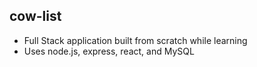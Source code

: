## cow-list

- Full Stack application built from scratch while learning
- Uses node.js, express, react, and MySQL 
